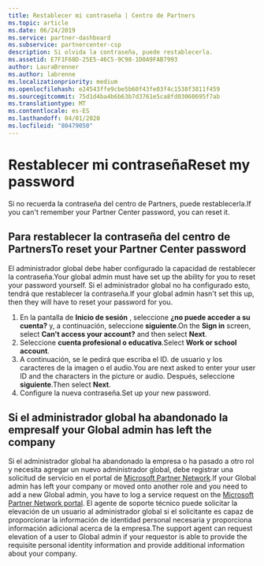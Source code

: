 ```yaml
---
title: Restablecer mi contraseña | Centro de Partners
ms.topic: article
ms.date: 06/24/2019
ms.service: partner-dashboard
ms.subservice: partnercenter-csp
description: Si olvida la contraseña, puede restablecerla.
ms.assetid: E7F1F68D-25E5-46C5-9C98-1D0A9FAB7993
author: LauraBrenner
ms.author: labrenne
ms.localizationpriority: medium
ms.openlocfilehash: e24543ffe9cbe5b60f43fe03f4c1538f3811f459
ms.sourcegitcommit: 75d1d4ba4b6b63b7d3761e5ca8fd03060695f7ab
ms.translationtype: MT
ms.contentlocale: es-ES
ms.lasthandoff: 04/01/2020
ms.locfileid: "80479050"
---
```

# <a name="reset-my-password"></a><span data-ttu-id="fa393-103">Restablecer mi contraseña</span><span class="sxs-lookup"><span data-stu-id="fa393-103">Reset my password</span></span>

<span data-ttu-id="fa393-104">Si no recuerda la contraseña del centro de Partners, puede restablecerla.</span><span class="sxs-lookup"><span data-stu-id="fa393-104">If you can't remember your Partner Center password, you can reset it.</span></span>

## <a name="to-reset-your-partner-center-password"></a><span data-ttu-id="fa393-105">Para restablecer la contraseña del centro de Partners</span><span class="sxs-lookup"><span data-stu-id="fa393-105">To reset your Partner Center password</span></span>

<span data-ttu-id="fa393-106">El administrador global debe haber configurado la capacidad de restablecer la contraseña.</span><span class="sxs-lookup"><span data-stu-id="fa393-106">Your global admin must have set up the ability for you to reset your password yourself.</span></span> <span data-ttu-id="fa393-107">Si el administrador global no ha configurado esto, tendrá que restablecer la contraseña.</span><span class="sxs-lookup"><span data-stu-id="fa393-107">If your global admin hasn't set this up, then they will have to reset your password for you.</span></span> 

1. <span data-ttu-id="fa393-108">En la pantalla de **Inicio de sesión** , seleccione **¿no puede acceder a su cuenta?** y, a continuación, seleccione **siguiente**.</span><span class="sxs-lookup"><span data-stu-id="fa393-108">On the **Sign in** screen, select **Can't access your account?** and then select **Next**.</span></span>
2. <span data-ttu-id="fa393-109">Seleccione **cuenta profesional o educativa**.</span><span class="sxs-lookup"><span data-stu-id="fa393-109">Select **Work or school account**.</span></span>
3. <span data-ttu-id="fa393-110">A continuación, se le pedirá que escriba el ID. de usuario y los caracteres de la imagen o el audio.</span><span class="sxs-lookup"><span data-stu-id="fa393-110">You are next asked to enter your user ID and the characters in the picture or audio.</span></span> <span data-ttu-id="fa393-111">Después, seleccione **siguiente**.</span><span class="sxs-lookup"><span data-stu-id="fa393-111">Then select **Next**.</span></span>
4. <span data-ttu-id="fa393-112">Configure la nueva contraseña.</span><span class="sxs-lookup"><span data-stu-id="fa393-112">Set up your new password.</span></span>

## <a name="if-your-global-admin-has-left-the-company"></a><span data-ttu-id="fa393-113">Si el administrador global ha abandonado la empresa</span><span class="sxs-lookup"><span data-stu-id="fa393-113">If your Global admin has left the company</span></span>

<span data-ttu-id="fa393-114">Si el administrador global ha abandonado la empresa o ha pasado a otro rol y necesita agregar un nuevo administrador global, debe registrar una solicitud de servicio en el portal de [Microsoft Partner Network](https://partner.microsoft.com/commercial#/).</span><span class="sxs-lookup"><span data-stu-id="fa393-114">If your Global admin has left your company or moved onto another role and you need to add a new Global admin, you have to log a service request on the [Microsoft Partner Network portal](https://partner.microsoft.com/commercial#/).</span></span> <span data-ttu-id="fa393-115">El agente de soporte técnico puede solicitar la elevación de un usuario al administrador global si el solicitante es capaz de proporcionar la información de identidad personal necesaria y proporciona información adicional acerca de la empresa.</span><span class="sxs-lookup"><span data-stu-id="fa393-115">The support agent can request elevation of a user to Global admin if your requestor is able to provide the requisite personal identity information and provide additional information about your company.</span></span>
